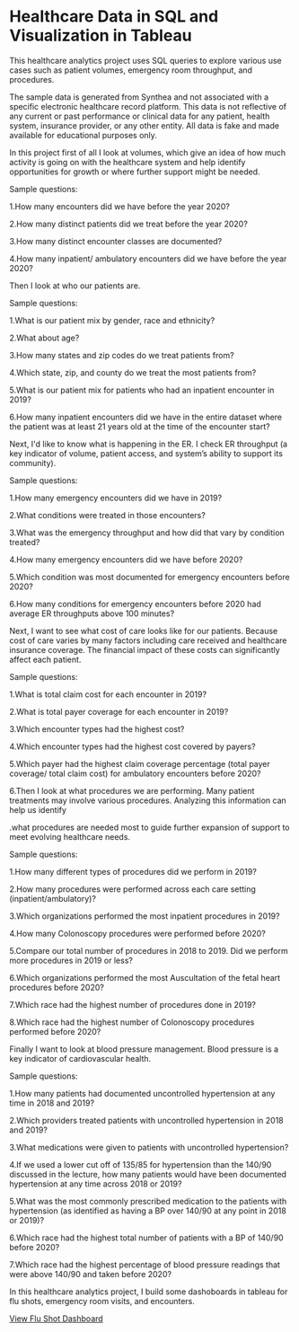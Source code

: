 # Healthcare Data in SQL and Visualization in Tableau

This healthcare analytics project uses SQL queries to explore various use cases such as patient volumes, emergency room throughput, and procedures.

The sample data is generated from Synthea and not associated with a specific electronic healthcare record platform. This data is not reflective of any current or past performance or clinical data for any patient, health system, insurance provider, or any other entity. All data is fake and made available for educational purposes only.

In this project first of all I look at volumes, which give an idea of how much activity is going on with the healthcare system and help identify opportunities for growth or where further support might be needed.

Sample questions:

1.How many encounters did we have before the year 2020?

2.How many distinct patients did we treat before the year 2020?

3.How many distinct encounter classes are documented?

4.How many inpatient/ ambulatory encounters did we have before the year 2020?

Then I look at who our patients are.

Sample questions:

1.What is our patient mix by gender, race and ethnicity?

2.What about age?

3.How many states and zip codes do we treat patients from?

4.Which state, zip, and county do we treat the most patients from?

5.What is our patient mix for patients who had an inpatient encounter in 2019?

6.How many inpatient encounters did we have in the entire dataset where the patient was at least 21 years old at the time of the encounter start?

Next, I'd like to know what is happening in the ER. I check ER throughput (a key indicator of volume, patient access, and system’s ability to support its community).

Sample questions:

1.How many emergency encounters did we have in 2019?

2.What conditions were treated in those encounters?

3.What was the emergency throughput and how did that vary by condition treated?

4.How many emergency encounters did we have before 2020?

5.Which condition was most documented for emergency encounters before 2020?

6.How many conditions for emergency encounters before 2020 had average ER throughputs above 100 minutes?

Next, I want to see what cost of care looks like for our patients. Because cost of care varies by many factors including care received and healthcare insurance coverage. The financial impact of these costs can significantly affect each patient.

Sample questions:

1.What is total claim cost for each encounter in 2019?

2.What is total payer coverage for each encounter in 2019?

3.Which encounter types had the highest cost?

4.Which encounter types had the highest cost covered by payers?

5.Which payer had the highest claim coverage percentage (total payer coverage/ total claim cost) for ambulatory encounters before 2020?

6.Then I look at what procedures we are performing. Many patient treatments may involve various procedures. Analyzing this information can help us identify 

.what procedures are needed most to guide further expansion of support to meet evolving healthcare needs.

Sample questions:

1.How many different types of procedures did we perform in 2019?

2.How many procedures were performed across each care setting (inpatient/ambulatory)?

3.Which organizations performed the most inpatient procedures in 2019?

4.How many Colonoscopy procedures were performed before 2020?

5.Compare our total number of procedures in 2018 to 2019. Did we perform more procedures in 2019 or less?

6.Which organizations performed the most Auscultation of the fetal heart procedures before 2020?

7.Which race had the highest number of procedures done in 2019?

8.Which race had the highest number of Colonoscopy procedures performed before 2020?

Finally I want to look at blood pressure management. Blood pressure is a key indicator of cardiovascular health.

Sample questions:

1.How many patients had documented uncontrolled hypertension at any time in 2018 and 2019?

2.Which providers treated patients with uncontrolled hypertension in 2018 and 2019?

3.What medications were given to patients with uncontrolled hypertension?

4.If we used a lower cut off of 135/85 for hypertension than the 140/90 discussed in the lecture, how many patients would have been documented hypertension at any time across 2018 or 2019?

5.What was the most commonly prescribed medication to the patients with hypertension (as identified as having a BP over 140/90 at any point in 2018 or 2019)?

6.Which race had the highest total number of patients with a BP of 140/90 before 2020?

7.Which race had the highest percentage of blood pressure readings that were above 140/90 and taken before 2020?

In this healthcare analytics project, I build some dashoboards in tableau for flu shots, emergency room visits, and encounters.

[View Flu Shot Dashboard](https://public.tableau.com/app/profile/shreya.suman4841/viz/ImmunizationDashboard_17610346455430/RunningSumofFluShots2019)

